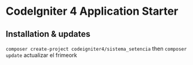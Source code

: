 # CodeIgniter 4 Application Starter

## Installation & updates

`composer create-project codeigniter4/sistema_setencia` then `composer update` actualizar el frimeork

